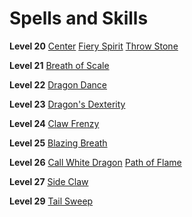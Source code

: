 <!-- TITLE: Dragoncaller -->
<!-- SUBTITLE: To be a Dragoncaller one must know what it is to be a dragon.  These warriors have studied their draconic allies with a feverish intensity and have crafted a fighting style completely unique to their caste.  To become a full fledged Dragoncaller, students of the art will have to befriend and summon their own scaled guardian to become fully initiated. -->

# Spells and Skills

**Level 20**
[Center](center)
[Fiery Spirit](fiery-spirit)
[Throw Stone](throw-stone)

**Level 21**
[Breath of Scale](breath-of-scale)

**Level 22**
[Dragon Dance](dragon-dance)

**Level 23**
[Dragon's Dexterity](dragons-dexterity)

**Level 24**
[Claw Frenzy](claw-frenzy)

**Level 25**
[Blazing Breath](blazing-breath)

**Level 26**
[Call White Dragon](call-white-dragon)
[Path of Flame](path-of-flame)

**Level 27**
[Side Claw](side-claw)

**Level 29**
[Tail Sweep](tail-sweep)
